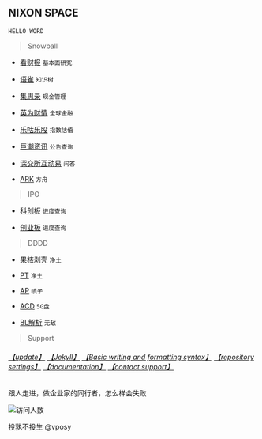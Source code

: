 ## NIXON SPACE
`HELLO WORD`
> Snowball
- [看财报](https://www.kancaibao.com/index.asp)  `基本面研究`

- [语雀](https://www.yuque.com/)  `知识树`
- [集思录](https://www.jisilu.cn/)  `现金管理`
- [英为财情](https://cn.investing.com/) `全球金融`
- [乐咕乐股](https://legulegu.com/) `指数估值`
- [巨潮资讯](http://www.cninfo.com.cn/new/index) `公告查询`
- [深交所互动易](http://irm.cninfo.com.cn/ircs/index) `问答`
- [ARK](https://ark-invest.com/) `方舟`

> IPO
- [科创板](http://kcb.sse.com.cn/renewal/)  `进度查询`

- [创业板](http://listing.szse.cn/projectdynamic/ipo/index.html)  `进度查询`

> DDDD
- [果核剥壳](https://www.ghxi.com/) `净土`

- [PT](https://www.portablesoft.org/) `净土`
- [AP](https://apnews.com/) `喷子`
- [ACD](https://www.amazon.com/clouddrive) `5G盘`
- [BL解析](https://svip.bljiex.cc/) `无敌`

> Support
###### [【update】](https://github.com/3237/3237.github.io/edit/main/README.md) [【Jekyll】](https://jekyllrb.com/) [【Basic writing and formatting syntax】](https://docs.github.com/en/github/writing-on-github/getting-started-with-writing-and-formatting-on-github/basic-writing-and-formatting-syntax) [【repository settings】](https://github.com/3237/3237.github.io/settings/pages) [【documentation】](https://docs.github.com/categories/github-pages-basics/) [【contact support】](https://support.github.com/contact) 

跟人走进，做企业家的同行者，怎么样会失败  

![访问人数](http://visitor-badge.glitch.me/badge?page_id=3237.github.io)

 
投孰不投生
@vposy
